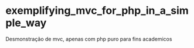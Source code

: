 # exemplifying_mvc_for_php_in_a_simple_way
Desmonstração de mvc, apenas com php puro para fins academicos
